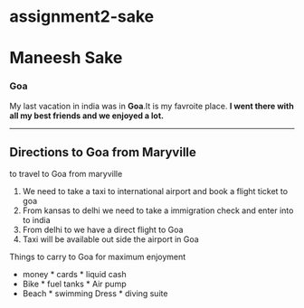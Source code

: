 # assignment2-sake

# Maneesh Sake

### Goa

My last vacation in india was in **Goa**.It is my favroite place.
**I went there with all my best friends and we enjoyed a lot.**

---
## Directions to Goa from Maryville

to travel to Goa from maryville
1. We need to take a taxi to international airport and book a flight ticket to goa
2. From kansas to delhi we need to take a immigration check and enter into to india 
3. From delhi to we have a direct flight to Goa 
4. Taxi will be available out side the airport in Goa 

Things to carry to Goa for maximum enjoyment
* money 
      * cards 
      * liquid cash 
* Bike 
       * fuel tanks 
       * Air pump
* Beach
       * swimming Dress
       * diving suite



